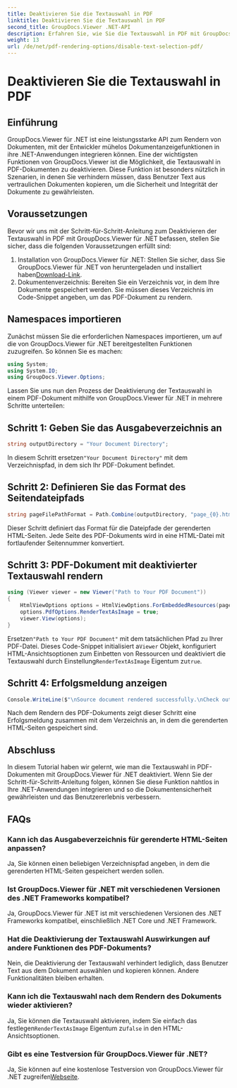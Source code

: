 ```yaml
---
title: Deaktivieren Sie die Textauswahl in PDF
linktitle: Deaktivieren Sie die Textauswahl in PDF
second_title: GroupDocs.Viewer .NET-API
description: Erfahren Sie, wie Sie die Textauswahl in PDF mit GroupDocs.Viewer für .NET deaktivieren. Befolgen Sie unsere Schritt-für-Schritt-Anleitung für eine nahtlose Integration.
weight: 13
url: /de/net/pdf-rendering-options/disable-text-selection-pdf/
---
```


# Deaktivieren Sie die Textauswahl in PDF

## Einführung
GroupDocs.Viewer für .NET ist eine leistungsstarke API zum Rendern von Dokumenten, mit der Entwickler mühelos Dokumentanzeigefunktionen in ihre .NET-Anwendungen integrieren können. Eine der wichtigsten Funktionen von GroupDocs.Viewer ist die Möglichkeit, die Textauswahl in PDF-Dokumenten zu deaktivieren. Diese Funktion ist besonders nützlich in Szenarien, in denen Sie verhindern müssen, dass Benutzer Text aus vertraulichen Dokumenten kopieren, um die Sicherheit und Integrität der Dokumente zu gewährleisten.
## Voraussetzungen
Bevor wir uns mit der Schritt-für-Schritt-Anleitung zum Deaktivieren der Textauswahl in PDF mit GroupDocs.Viewer für .NET befassen, stellen Sie sicher, dass die folgenden Voraussetzungen erfüllt sind:
1.  Installation von GroupDocs.Viewer für .NET: Stellen Sie sicher, dass Sie GroupDocs.Viewer für .NET von heruntergeladen und installiert haben[Download-Link](https://releases.groupdocs.com/viewer/net/).
2. Dokumentenverzeichnis: Bereiten Sie ein Verzeichnis vor, in dem Ihre Dokumente gespeichert werden. Sie müssen dieses Verzeichnis im Code-Snippet angeben, um das PDF-Dokument zu rendern.

## Namespaces importieren
Zunächst müssen Sie die erforderlichen Namespaces importieren, um auf die von GroupDocs.Viewer für .NET bereitgestellten Funktionen zuzugreifen. So können Sie es machen:

```csharp
using System;
using System.IO;
using GroupDocs.Viewer.Options;
```

Lassen Sie uns nun den Prozess der Deaktivierung der Textauswahl in einem PDF-Dokument mithilfe von GroupDocs.Viewer für .NET in mehrere Schritte unterteilen:
## Schritt 1: Geben Sie das Ausgabeverzeichnis an
```csharp
string outputDirectory = "Your Document Directory";
```
 In diesem Schritt ersetzen`"Your Document Directory"` mit dem Verzeichnispfad, in dem sich Ihr PDF-Dokument befindet.
## Schritt 2: Definieren Sie das Format des Seitendateipfads
```csharp
string pageFilePathFormat = Path.Combine(outputDirectory, "page_{0}.html");
```
Dieser Schritt definiert das Format für die Dateipfade der gerenderten HTML-Seiten. Jede Seite des PDF-Dokuments wird in eine HTML-Datei mit fortlaufender Seitennummer konvertiert.
## Schritt 3: PDF-Dokument mit deaktivierter Textauswahl rendern
```csharp
using (Viewer viewer = new Viewer("Path to Your PDF Document"))
{
    HtmlViewOptions options = HtmlViewOptions.ForEmbeddedResources(pageFilePathFormat);
    options.PdfOptions.RenderTextAsImage = true;
    viewer.View(options);
}
```
 Ersetzen`"Path to Your PDF Document"` mit dem tatsächlichen Pfad zu Ihrer PDF-Datei. Dieses Code-Snippet initialisiert a`Viewer` Objekt, konfiguriert HTML-Ansichtsoptionen zum Einbetten von Ressourcen und deaktiviert die Textauswahl durch Einstellung`RenderTextAsImage` Eigentum zu`true`.
## Schritt 4: Erfolgsmeldung anzeigen
```csharp
Console.WriteLine($"\nSource document rendered successfully.\nCheck output in {outputDirectory}.");
```
Nach dem Rendern des PDF-Dokuments zeigt dieser Schritt eine Erfolgsmeldung zusammen mit dem Verzeichnis an, in dem die gerenderten HTML-Seiten gespeichert sind.

## Abschluss
In diesem Tutorial haben wir gelernt, wie man die Textauswahl in PDF-Dokumenten mit GroupDocs.Viewer für .NET deaktiviert. Wenn Sie der Schritt-für-Schritt-Anleitung folgen, können Sie diese Funktion nahtlos in Ihre .NET-Anwendungen integrieren und so die Dokumentensicherheit gewährleisten und das Benutzererlebnis verbessern.
## FAQs
### Kann ich das Ausgabeverzeichnis für gerenderte HTML-Seiten anpassen?
Ja, Sie können einen beliebigen Verzeichnispfad angeben, in dem die gerenderten HTML-Seiten gespeichert werden sollen.
### Ist GroupDocs.Viewer für .NET mit verschiedenen Versionen des .NET Frameworks kompatibel?
Ja, GroupDocs.Viewer für .NET ist mit verschiedenen Versionen des .NET Frameworks kompatibel, einschließlich .NET Core und .NET Framework.
### Hat die Deaktivierung der Textauswahl Auswirkungen auf andere Funktionen des PDF-Dokuments?
Nein, die Deaktivierung der Textauswahl verhindert lediglich, dass Benutzer Text aus dem Dokument auswählen und kopieren können. Andere Funktionalitäten bleiben erhalten.
### Kann ich die Textauswahl nach dem Rendern des Dokuments wieder aktivieren?
 Ja, Sie können die Textauswahl aktivieren, indem Sie einfach das festlegen`RenderTextAsImage` Eigentum zu`false` in den HTML-Ansichtsoptionen.
### Gibt es eine Testversion für GroupDocs.Viewer für .NET?
 Ja, Sie können auf eine kostenlose Testversion von GroupDocs.Viewer für .NET zugreifen[Webseite](https://releases.groupdocs.com/).